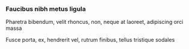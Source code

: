 ### Faucibus nibh metus ligula

Pharetra bibendum, velit rhoncus, non, neque at laoreet, adipiscing orci massa

Fusce porta, ex, hendrerit vel, rutrum finibus, tellus tristique sodales


